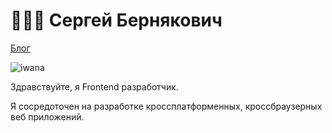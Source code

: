 # 👨🏻‍💻 Сергей Бернякович

 [Блог](https://webern.kz/)

![iwana](https://live.staticflickr.com/65535/50097850046_d0ccd4ab12.jpg)

Здравствуйте, я Frontend разработчик.

Я сосредоточен на разработке кроссплатформенных, кроссбраузерных веб приложений. 


